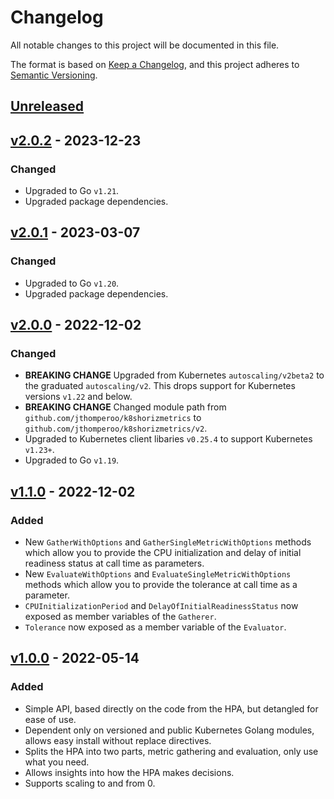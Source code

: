# Changelog
All notable changes to this project will be documented in this file.

The format is based on [Keep a Changelog](https://keepachangelog.com/en/1.0.0/),
and this project adheres to [Semantic Versioning](https://semver.org/spec/v2.0.0.html).

## [Unreleased]

## [v2.0.2] - 2023-12-23
### Changed
- Upgraded to Go `v1.21`.
- Upgraded package dependencies.

## [v2.0.1] - 2023-03-07
### Changed
- Upgraded to Go `v1.20`.
- Upgraded package dependencies.

## [v2.0.0] - 2022-12-02
### Changed
- **BREAKING CHANGE** Upgraded from Kubernetes `autoscaling/v2beta2` to the graduated `autoscaling/v2`. This drops
support for Kubernetes versions `v1.22` and below.
- **BREAKING CHANGE** Changed module path from `github.com/jthomperoo/k8shorizmetrics` to
`github.com/jthomperoo/k8shorizmetrics/v2`.
- Upgraded to Kubernetes client libaries `v0.25.4` to support Kubernetes `v1.23+`.
- Upgraded to Go `v1.19`.


## [v1.1.0] - 2022-12-02
### Added
- New `GatherWithOptions` and `GatherSingleMetricWithOptions` methods which allow you to provide the CPU initialization
and delay of initial readiness status at call time as parameters.
- New `EvaluateWithOptions` and `EvaluateSingleMetricWithOptions` methods which allow you to provide the tolerance at
call time as a parameter.
- `CPUInitializationPeriod` and `DelayOfInitialReadinessStatus` now exposed as member variables of the `Gatherer`.
- `Tolerance` now exposed as a member variable of the `Evaluator`.

## [v1.0.0] - 2022-05-14
### Added
- Simple API, based directly on the code from the HPA, but detangled for ease of use.
- Dependent only on versioned and public Kubernetes Golang modules, allows easy install without replace directives.
- Splits the HPA into two parts, metric gathering and evaluation, only use what you need.
- Allows insights into how the HPA makes decisions.
- Supports scaling to and from 0.

[Unreleased]: https://github.com/jthomperoo/k8shorizmetrics/compare/v2.0.2...HEAD
[v2.0.2]: https://github.com/jthomperoo/k8shorizmetrics/compare/v2.0.1...v2.0.2
[v2.0.1]: https://github.com/jthomperoo/k8shorizmetrics/compare/v2.0.0...v2.0.1
[v2.0.0]: https://github.com/jthomperoo/k8shorizmetrics/compare/v1.1.0...v2.0.0
[v1.1.0]: https://github.com/jthomperoo/k8shorizmetrics/compare/v1.0.0...v1.1.0
[v1.0.0]: https://github.com/jthomperoo/k8shorizmetrics/releases/tag/v1.0.0
